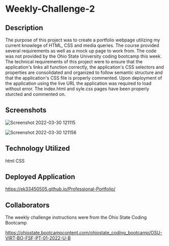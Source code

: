 # Weekly-Challenge-2

## Description
The purpose of this project was to create a portfolio webpage utilizing my current knowlege of HTML, CSS and media queries. The course provided several requirements as well as a mock up page to work from. The code was not provided by the Ohio State University coding bootcamp this week. The technical requirements of this project were to ensure that the application's links all function correctly, the application's CSS selectors and properties are consolidated and organized to follow semantic structure and that the application's CSS file is properly commented. Upon deployment of the application using the live URL the application was required to load without error. The index.html and syle.css pages have been properly sturcted and commented on.

## Screenshots
![Screenshot 2022-03-30 121115](https://user-images.githubusercontent.com/97137083/160881648-104af085-496c-44b6-aa9d-add6ccdc5ff6.png)

![Screenshot 2022-03-30 121156](https://user-images.githubusercontent.com/97137083/160881765-dcc623d4-9ed1-40d0-ae5b-7ac09fb182a5.png)

## Technology Utilized
html
CSS

## Deployed Application
https://ek33450505.github.io/Professional-Portfolio/

##  Collaborators 
The weekly challenge instructions were from the Ohio State Coding Bootcamp 

https://ohiostate.bootcampcontent.com/ohiostate_coding_bootcamp/OSU-VIRT-BO-FSF-PT-01-2022-U-B
    
